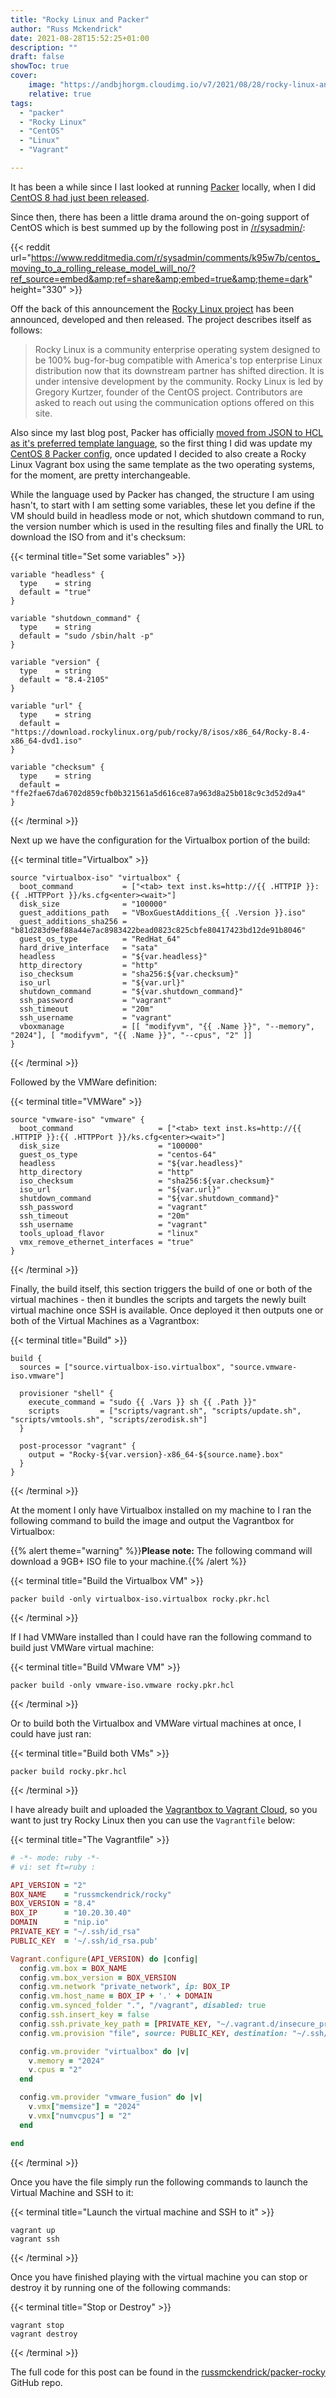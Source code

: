 ```yaml
---
title: "Rocky Linux and Packer"
author: "Russ Mckendrick"
date: 2021-08-28T15:52:25+01:00
description: ""
draft: false
showToc: true
cover:
    image: "https://andbjhorgm.cloudimg.io/v7/2021/08/28/rocky-linux-and-packer/cover.png?p=cover"
    relative: true
tags:
  - "packer"
  - "Rocky Linux"
  - "CentOS"
  - "Linux"
  - "Vagrant"

---
```


It has been a while since I last looked at running [Packer](https://www.packer.io) locally, when I did [CentOS 8 had just been released](/2019/10/13/packer-centos-8/).

Since then, there has been a little drama around the on-going support of CentOS which is best summed up by the following post in [/r/sysadmin/](https://www.reddit.com/r/sysadmin/):

{{< reddit url="https://www.redditmedia.com/r/sysadmin/comments/k95w7b/centos_moving_to_a_rolling_release_model_will_no/?ref_source=embed&amp;ref=share&amp;embed=true&amp;theme=dark" height="330" >}}

Off the back of this announcement the [Rocky Linux project](https://rockylinux.org) has been announced, developed and then released. The project describes itself as follows:

> Rocky Linux is a community enterprise operating system designed to be 100% bug-for-bug compatible with America's top enterprise Linux distribution now that its downstream partner has shifted direction. It is under intensive development by the community. Rocky Linux is led by Gregory Kurtzer, founder of the CentOS project. Contributors are asked to reach out using the communication options offered on this site.

Also since my last blog post, Packer has officially [moved from JSON to HCL as it's preferred template language](https://groups.google.com/g/hashicorp-announce/c/DE7q11FRTvc/m/eyZj2aF4AgAJ), so the first thing I did was update my [CentOS 8 Packer config](https://github.com/russmckendrick/packer-centos8), once updated I decided to also create a Rocky Linux Vagrant box using the same template as the two operating systems, for the moment, are pretty interchangeable.

While the language used by Packer has changed, the structure I am using hasn't, to start with I am setting some variables, these let you define if the VM should build in headless mode or not, which shutdown command to run, the version number which is used in the resulting files and finally the URL to download the ISO from and it's checksum:

{{< terminal title="Set some variables" >}}
``` hcl
variable "headless" {
  type    = string
  default = "true"
}

variable "shutdown_command" {
  type    = string
  default = "sudo /sbin/halt -p"
}

variable "version" {
  type    = string
  default = "8.4-2105"
}

variable "url" {
  type    = string
  default = "https://download.rockylinux.org/pub/rocky/8/isos/x86_64/Rocky-8.4-x86_64-dvd1.iso"
}

variable "checksum" {
  type    = string
  default = "ffe2fae67da6702d859cfb0b321561a5d616ce87a963d8a25b018c9c3d52d9a4"
}
```
{{< /terminal >}}

Next up we have the configuration for the Virtualbox portion of the build:


{{< terminal title="Virtualbox" >}}
``` hcl
source "virtualbox-iso" "virtualbox" {
  boot_command           = ["<tab> text inst.ks=http://{{ .HTTPIP }}:{{ .HTTPPort }}/ks.cfg<enter><wait>"]
  disk_size              = "100000"
  guest_additions_path   = "VBoxGuestAdditions_{{ .Version }}.iso"
  guest_additions_sha256 = "b81d283d9ef88a44e7ac8983422bead0823c825cbfe80417423bd12de91b8046"
  guest_os_type          = "RedHat_64"
  hard_drive_interface   = "sata"
  headless               = "${var.headless}"
  http_directory         = "http"
  iso_checksum           = "sha256:${var.checksum}"
  iso_url                = "${var.url}"
  shutdown_command       = "${var.shutdown_command}"
  ssh_password           = "vagrant"
  ssh_timeout            = "20m"
  ssh_username           = "vagrant"
  vboxmanage             = [[ "modifyvm", "{{ .Name }}", "--memory", "2024"], [ "modifyvm", "{{ .Name }}", "--cpus", "2" ]]
}
```
{{< /terminal >}}

Followed by the VMWare definition:

{{< terminal title="VMWare" >}}
``` hcl
source "vmware-iso" "vmware" {
  boot_command                   = ["<tab> text inst.ks=http://{{ .HTTPIP }}:{{ .HTTPPort }}/ks.cfg<enter><wait>"]
  disk_size                      = "100000"
  guest_os_type                  = "centos-64"
  headless                       = "${var.headless}"
  http_directory                 = "http"
  iso_checksum                   = "sha256:${var.checksum}"
  iso_url                        = "${var.url}"
  shutdown_command               = "${var.shutdown_command}"
  ssh_password                   = "vagrant"
  ssh_timeout                    = "20m"
  ssh_username                   = "vagrant"
  tools_upload_flavor            = "linux"
  vmx_remove_ethernet_interfaces = "true"
}
```
{{< /terminal >}}

Finally, the build itself, this section triggers the build of one or both of the virtual machines - then it bundles the scripts and targets the newly built virtual machine once SSH is available. Once deployed it then outputs one or both of the Virtual Machines as a Vagrantbox:

{{< terminal title="Build" >}}
``` hcl
build {
  sources = ["source.virtualbox-iso.virtualbox", "source.vmware-iso.vmware"]

  provisioner "shell" {
    execute_command = "sudo {{ .Vars }} sh {{ .Path }}"
    scripts         = ["scripts/vagrant.sh", "scripts/update.sh", "scripts/vmtools.sh", "scripts/zerodisk.sh"]
  }

  post-processor "vagrant" {
    output = "Rocky-${var.version}-x86_64-${source.name}.box"
  }
}
```
{{< /terminal >}}

At the moment I only have Virtualbox installed on my machine to I ran the following command to build the image and output the Vagrantbox for Virtualbox:

{{% alert theme="warning" %}}**Please note:** The following command will download a 9GB+ ISO file to your machine.{{% /alert %}}


{{< terminal title="Build the Virtualbox VM" >}}
``` terminfo
packer build -only virtualbox-iso.virtualbox rocky.pkr.hcl
```
{{< /terminal >}}

If I had VMWare installed than I could have ran the following command to build just VMWare virtual machine:

{{< terminal title="Build VMware VM" >}}
``` terminfo
packer build -only vmware-iso.vmware rocky.pkr.hcl
```
{{< /terminal >}}


Or to build both the Virtualbox and VMWare virtual machines at once, I could have just ran:

{{< terminal title="Build both VMs" >}}
``` terminfo
packer build rocky.pkr.hcl
```
{{< /terminal >}}

I have already built and uploaded the [Vagrantbox to Vagrant Cloud](https://app.vagrantup.com/russmckendrick/boxes/rocky), so you want to just try Rocky Linux then you can use the `Vagrantfile` below:

{{< terminal title="The Vagrantfile" >}}
``` ruby
# -*- mode: ruby -*-
# vi: set ft=ruby :

API_VERSION = "2"
BOX_NAME    = "russmckendrick/rocky"
BOX_VERSION = "8.4"
BOX_IP      = "10.20.30.40"
DOMAIN      = "nip.io"
PRIVATE_KEY = "~/.ssh/id_rsa"
PUBLIC_KEY  = '~/.ssh/id_rsa.pub'

Vagrant.configure(API_VERSION) do |config|
  config.vm.box = BOX_NAME
  config.vm.box_version = BOX_VERSION
  config.vm.network "private_network", ip: BOX_IP
  config.vm.host_name = BOX_IP + '.' + DOMAIN
  config.vm.synced_folder ".", "/vagrant", disabled: true
  config.ssh.insert_key = false
  config.ssh.private_key_path = [PRIVATE_KEY, "~/.vagrant.d/insecure_private_key"]
  config.vm.provision "file", source: PUBLIC_KEY, destination: "~/.ssh/authorized_keys"

  config.vm.provider "virtualbox" do |v|
    v.memory = "2024"
    v.cpus = "2"
  end

  config.vm.provider "vmware_fusion" do |v|
    v.vmx["memsize"] = "2024"
    v.vmx["numvcpus"] = "2"
  end

end
```
{{< /terminal >}}

Once you have the file simply run the following commands to launch the Virtual Machine and SSH to it:

{{< terminal title="Launch the virtual machine and SSH to it" >}}
``` terminfo
vagrant up
vagrant ssh
```
{{< /terminal >}}

Once you have finished playing with the virtual machine you can stop or destroy it by running one of the following commands:

{{< terminal title="Stop or Destroy" >}}
``` terminfo
vagrant stop
vagrant destroy
```
{{< /terminal >}}

The full code for this post can be found in the [russmckendrick/packer-rocky](https://github.com/russmckendrick/packer-rocky) GitHub repo.

